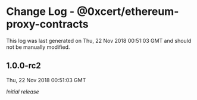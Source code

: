 # Change Log - @0xcert/ethereum-proxy-contracts

This log was last generated on Thu, 22 Nov 2018 00:51:03 GMT and should not be manually modified.

## 1.0.0-rc2
Thu, 22 Nov 2018 00:51:03 GMT

*Initial release*

